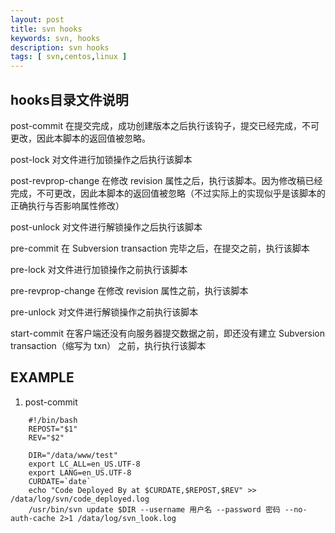 ```yaml
---
layout: post
title: svn hooks
keywords: svn, hooks
description: svn hooks
tags: [ svn,centos,linux ]
---
```



## hooks目录文件说明

post-commit
在提交完成，成功创建版本之后执行该钩子，提交已经完成，不可更改，因此本脚本的返回值被忽略。

post-lock
对文件进行加锁操作之后执行该脚本

post-revprop-change
在修改 revision 属性之后，执行该脚本。因为修改稿已经完成，不可更改，因此本脚本的返回值被忽略（不过实际上的实现似乎是该脚本的正确执行与否影响属性修改）

post-unlock
对文件进行解锁操作之后执行该脚本

pre-commit
在 Subversion transaction 完毕之后，在提交之前，执行该脚本

pre-lock
对文件进行加锁操作之前执行该脚本

pre-revprop-change
在修改 revision 属性之前，执行该脚本

pre-unlock
对文件进行解锁操作之前执行该脚本

start-commit
在客户端还没有向服务器提交数据之前，即还没有建立 Subversion transaction（缩写为 txn） 之前，执行执行该脚本




## EXAMPLE

1. post-commit

```
	#!/bin/bash
	REPOST="$1"
	REV="$2"

	DIR="/data/www/test"
	export LC_ALL=en_US.UTF-8
	export LANG=en_US.UTF-8
	CURDATE=`date`
	echo "Code Deployed By at $CURDATE,$REPOST,$REV" >> /data/log/svn/code_deployed.log
	/usr/bin/svn update $DIR --username 用户名 --password 密码 --no-auth-cache 2>1 /data/log/svn_look.log
```



















